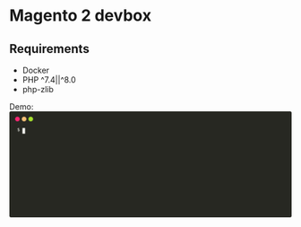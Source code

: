 # Magento 2 devbox

## Requirements
* Docker
* PHP ^7.4||^8.0 
* php-zlib

Demo:
![mage2devbox temrinal demo animation](./docs/demo.svg)
